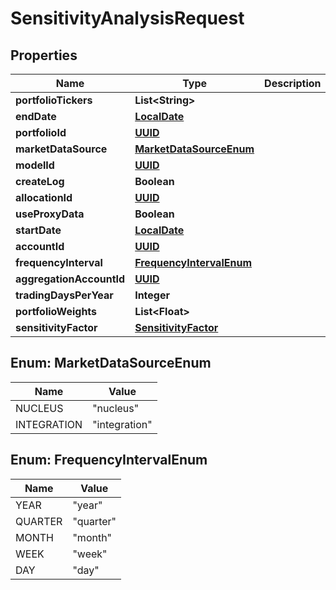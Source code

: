 
# SensitivityAnalysisRequest

## Properties
Name | Type | Description | Notes
------------ | ------------- | ------------- | -------------
**portfolioTickers** | **List&lt;String&gt;** |  |  [optional]
**endDate** | [**LocalDate**](LocalDate.md) |  |  [optional]
**portfolioId** | [**UUID**](UUID.md) |  |  [optional]
**marketDataSource** | [**MarketDataSourceEnum**](#MarketDataSourceEnum) |  |  [optional]
**modelId** | [**UUID**](UUID.md) |  |  [optional]
**createLog** | **Boolean** |  |  [optional]
**allocationId** | [**UUID**](UUID.md) |  |  [optional]
**useProxyData** | **Boolean** |  |  [optional]
**startDate** | [**LocalDate**](LocalDate.md) |  |  [optional]
**accountId** | [**UUID**](UUID.md) |  |  [optional]
**frequencyInterval** | [**FrequencyIntervalEnum**](#FrequencyIntervalEnum) |  | 
**aggregationAccountId** | [**UUID**](UUID.md) |  |  [optional]
**tradingDaysPerYear** | **Integer** |  |  [optional]
**portfolioWeights** | **List&lt;Float&gt;** |  |  [optional]
**sensitivityFactor** | [**SensitivityFactor**](SensitivityFactor.md) |  | 


<a name="MarketDataSourceEnum"></a>
## Enum: MarketDataSourceEnum
Name | Value
---- | -----
NUCLEUS | &quot;nucleus&quot;
INTEGRATION | &quot;integration&quot;


<a name="FrequencyIntervalEnum"></a>
## Enum: FrequencyIntervalEnum
Name | Value
---- | -----
YEAR | &quot;year&quot;
QUARTER | &quot;quarter&quot;
MONTH | &quot;month&quot;
WEEK | &quot;week&quot;
DAY | &quot;day&quot;



